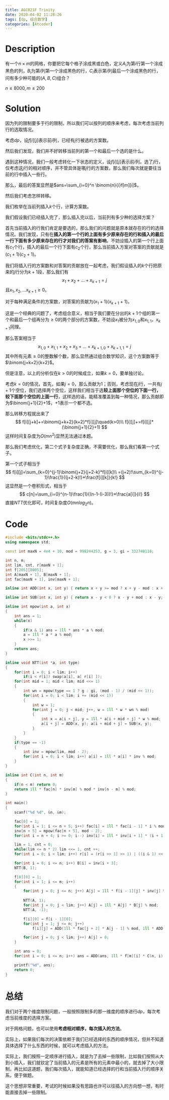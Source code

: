 ```yaml
---
title: AGC021F Trinity
date: 2020-04-02 11:28:26
tags: [dp, 组合数学]
categories: [Atcoder]
---
```


# Description

有一个$n\times m$的网格，你要把它每个格子涂成黑或白色，定义$A_i$为第$i$行第一个涂成黑色的列，$B_i$为第$i$列第一个涂成黑色的行，$C_i$表示第$i$列最后一个涂成黑色的行，问有多少种可能的$(A,B,C)$组合？

$n\le 8000,m\le 200$

<!--more-->

# Solution

因为列的限制要多于行的限制，所以我们可以按列的顺序来考虑，每次考虑当前列行的选取情况。

考虑$dp$，设$f[i][j]$表示前$i$列，已经有$j$行被选的方案数。

然后我们发现，我们并不好转移当前列的第一个和最后一个选的是什么。

遇到这种情况，我们一般考虑转化一下状态的定义，设$f[i][j]$表示前$i$列，选了$j$行，仅考虑这$j$行的相对顺序，并不管具体是哪$j$行的方案数，那么我们每次就是要往当前的行中插入一些行。

那么，最后的答案显然是$ans=\sum_{i=0}^n \binom{n}{i}f[m][i]$。

然后我们考虑怎样转移。

我们枚举在当前列插入$k$个行，计算方案数。

我们假设我们已经插入完了，那么插入完以后，当前列有多少种的选择方案？

首先当前插入的行我们肯定是要选的，那么我们的问题就是原本就存在的行的选择情况。我们发现，只有在**插入的第一个行的上面有多少原来存在的行和插入的最后一行下面有多少原来存在的行才对我们的答案有影响**，不妨设插入的第一个行上面有$c_1$个行，插入的最后一个行下面有$c_2$个行，那么当前插入方案对答案的贡献就是$(c_1+1)(c_2+1)$。

我们将插入行的方案数和对答案的贡献放在一起考虑，我们假设插入的$k$个行把原来的$j$行分为$k+1$段，那么我们有
$$
x_1+x_2+...+x_{k+1}=j
$$
且$x_1,x_2,...x_{k+1}\ge 0$。

对于每种满足条件的方案数，对答案的贡献为$(x_1+1)(x_{k+1}+1)$。

这是一个经典的问题了，考虑组合意义，相当于我们要在分出的$k+1$个组的第一个和最后一个组再分为$\ge 0$的两个部分的方案数，不妨设$x_1$被分为$x_{1,0}$和$x_{1,1}$，$x_{k+1}$同理。

那么答案相当于
$$
x_{1,0}+x_{1,1}+x_2+x_3+...+x_{k+1,0}+x_{k+1,1}=j
$$
其中所有元素$\ge 0$的整数解个数，那么显然通过组合数学知识，这个方案数等于$\binom{j+k+2}{k+2}$。

但是注意，以上的分析仅在$k>0$的时候成立，如果$k=0$，要单独讨论。

考虑$k=0$的情况，首先，如果$j=0$，那么贡献为$1$；否则，考虑现在$j$行，一共有$j+1$个空位，我们选择两个空位，这样我们相当于选**较上面那个空位的下面一行，较下面那个空位的上面一行**，这样选的话，能精准覆盖到每一种情况，那么贡献即为$\binom{j+1}{2}+1$，$+1$表示一个都不选。

那么转移方程就出来了
$$
f[i][j+k]+=\binom{j+k+2}{k+2}*f[i][j]\quad(k>0)\\
f[i][j]+=f[i][j]*(\binom{j+1}{2}+1)
$$
这样时间复杂度为$O(mn^2)$显然无法通过本题。

那么我们考虑优化，第二个式子复杂度正确，不需要优化，那么我们看第一个式子。

第一个式子相当于
$$
f[i][j]=\sum_{k=0}^{j-1}\binom{j+2}{j+2-k}*f[i][k]\\
=(j+2)!\sum_{k=0}^{j-1}\frac{1}{(j+2-k)!}*\frac{f[i][k]}{k!}
$$
这显然是一个卷积形式，相当于
$$
c[n]=\sum_{i=0}^{n-1}\frac{1}{(n-1-(i-3))!}*\frac{a[i]}{i!}
$$
直接$NTT$优化即可，时间复杂度$O(mnlog_2n)$。

# Code

```c++
#include <bits/stdc++.h>
using namespace std;

const int maxN = 4e4 + 10, mod = 998244353, g = 3, gi = 332748118;

int n, m;
int lim, cnt, r[maxN + 1];
int f[205][8005];
int A[maxN + 1], B[maxN + 1];
int fac[maxN + 1], inv[maxN + 1];

inline int ADD(int x, int y) { return x + y >= mod ? x + y - mod : x + y; }

inline int SUB(int x, int y) { return x - y < 0 ? x - y + mod : x - y; }

inline int mpow(int a, int x)
{
	int ans = 1;
	while(x)
	{
		if(x & 1) ans = 1ll * ans * a % mod;
		a = 1ll * a * a % mod;
		x >>= 1;
	}
	return ans;
}

inline void NTT(int *a, int type)
{
	for(int i = 0; i < lim; i++)
		if(i < r[i]) swap(a[i], a[ r[i] ]);
	for(int mid = 1; mid < lim; mid <<= 1)
	{
		int wn = mpow(type == 1 ? g : gi, (mod - 1) / (mid << 1));
		for(int i = 0; i < lim; i += (mid << 1))
		{
			int w = 1;
			for(int j = 0; j < mid; j++, w = 1ll * w * wn % mod)
			{
				int x = a[i + j], y = 1ll * a[i + mid + j] * w % mod;
				a[i + j] = ADD(x, y); a[i + mid + j] = SUB(x, y);
			}
		}
	}
	if(type == -1)
	{
		int inv = mpow(lim, mod - 2);
		for(int i = 0; i < lim; i++) a[i] = 1ll * a[i] * inv % mod;
	}
}

inline int C(int n, int m)
{
	if(n < m) return 0;
	return 1ll * fac[n] * inv[m] % mod * inv[n - m] % mod;
}

int main()
{
	scanf("%d %d", &n, &m);

	fac[0] = 1;
	for(int i = 1; i <= n + 5; i++) fac[i] = 1ll * fac[i - 1] * i % mod;
	inv[n + 5] = mpow(fac[n + 5], mod - 2);
	for(int i = n + 4; i >= 0; i--) inv[i] = 1ll * inv[i + 1] * (i + 1) % mod;

	lim = 1, cnt = 0;
	while(lim <= n * 2) lim <<= 1, cnt ++;
	for(int i = 0; i < lim; i++) r[i] = (r[i >> 1] >> 1) | ((i & 1) << cnt - 1);

	for(int i = 0; i <= n; i++) B[i] = inv[i + 3];
	NTT(B, 1);

	f[0][0] = 1;
	for(int i = 1; i <= m; i++)
	{
		for(int j = 0; j <= n; j++) A[j] = 1ll * f[i - 1][j] * inv[j] % mod;
		
		NTT(A, 1);
		for(int j = 0; j < lim; j++) A[j] = 1ll * A[j] * B[j] % mod;
		NTT(A, -1);

		f[i][0] = f[i - 1][0];
		for(int j = 1; j <= n; j++) 
			f[i][j] = ADD(1ll * fac[j + 2] * A[j - 1] % mod, 1ll * ADD(C(j + 1, 2), 1) * f[i - 1][j] % mod);

		for(int j = 0; j < lim; j++) A[j] = 0;
	}

	int ans = 0;
	for(int i = 0; i <= n; i++) ans = ADD(ans, 1ll * f[m][i] * C(n, i) % mod);

	printf("%d", ans);
	return 0;
}

```

# 总结

我们对于两个维度限制问题，一般按照限制多的那一维度的顺序进行$dp$，每次考虑当前维度的选择方案。

对于网格问题，也可以使用**考虑相对顺序，每次插入的方法**。

实际上，如果我们每次的决策依赖于我们已经选择的东西的顺序情况，但并不知道具体选择了什么东西的时候，就可以考虑插入的方法。

实际上，我们按照一定顺序进行插入，就是为了去掉一些限制，比如我们按照从大到小插入，我们就钦定了当前插入的元素是所有的元素中最小的，就去掉了大小限制，再比如这道题，我们每次插入，就能知道已经选择的行和当前插入行的顺序关系，便于做题。

这个思想非常重要，考试的时候如果没有思路也许可以往插入的方向想一想，有时能直接去掉一些限制。
